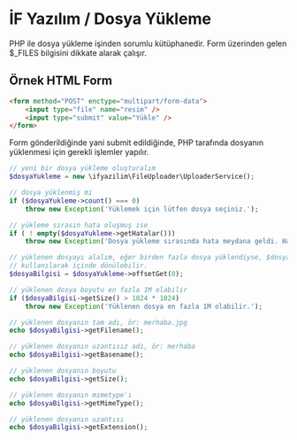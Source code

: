 # İF Yazılım / Dosya Yükleme

PHP ile dosya yükleme işinden sorumlu kütüphanedir. Form üzerinden gelen $_FILES bilgisini dikkate alarak çalışır.

## Örnek HTML Form

```html
<form method="POST" enctype="multipart/form-data">
    <input type="file" name="resim" />
    <input type="submit" value="Yükle" />
</form>
```

Form gönderildiğinde yani submit edildiğinde, PHP tarafında dosyanın yüklenmesi için gerekli işlemler yapılır.

```php
// yeni bir dosya yükleme oluşturalım
$dosyaYukleme = new \ifyazilim\FileUploader\UploaderService();

// dosya yüklenmiş mi
if ($dosyaYukleme->count() === 0)
    throw new Exception('Yüklemek için lütfen dosya seçiniz.');

// yükleme sırasın hata oluşmuş ise
if ( ! empty($dosyaYukleme->getHatalar()))
    throw new Exception('Dosya yükleme sırasında hata meydana geldi. Hata açıklaması: ' . implode(', ', $dosyaYukleme->getHatalar()));

// yüklenen dosyayı alalım, eğer birden fazla dosya yüklendiyse, $dosyaYukleme->getIterator()
// kullanılarak içinde dönülebilir.
$dosyaBilgisi = $dosyaYukleme->offsetGet(0);

// yüklenen dosya boyutu en fazla 1M olabilir
if ($dosyaBilgisi->getSize() > 1024 * 1024)
    throw new Exception('Yüklenen dosya en fazla 1M olabilir.');

// yüklenen dosyanın tam adı, ör: merhaba.jpg
echo $dosyaBilgisi->getFilename();

// yüklenen dosyanın uzantısız adı, ör: merhaba
echo $dosyaBilgisi->getBasename();

// yüklenen dosyanın boyutu
echo $dosyaBilgisi->getSize();

// yüklenen dosyanın mimetype'ı
echo $dosyaBilgisi->getMimeType();

// yüklenen dosyanın uzantısı
echo $dosyaBilgisi->getExtension();
```
